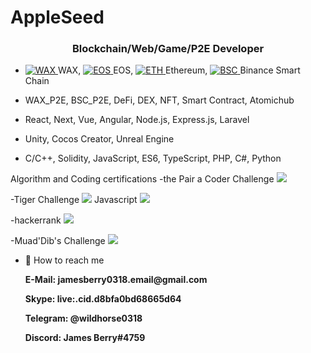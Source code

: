 # AppleSeed


<h3 align="center">Blockchain/Web/Game/P2E Developer</h3>




- <a href = "https://raw.githubusercontent.com/nullablebool/crypto-icons/master/32x32/WAX-32.png">
      <img src="https://raw.githubusercontent.com/nullablebool/crypto-icons/master/32x32/WAX-32.png" alt="WAX" title="WAX (WAXP)" style="max-width: 100%;">
    </a>WAX, 
    <a href = "https://raw.githubusercontent.com/nullablebool/crypto-icons/master/32x32/EOS-32.png">
    <img src="https://raw.githubusercontent.com/nullablebool/crypto-icons/master/32x32/EOS-32.png" alt="EOS" title="WAX (WAXP)" style="max-width: 100%;">
    </a>EOS, 
    <a href = "https://raw.githubusercontent.com/nullablebool/crypto-icons/master/32x32/ETH-32.png">
    <img src="https://raw.githubusercontent.com/nullablebool/crypto-icons/master/32x32/ETH-32.png" alt="ETH" title="WAX (WAXP)" style="max-width: 100%;">
    </a>Ethereum, 
    <a href = "https://raw.githubusercontent.com/nullablebool/crypto-icons/master/32x32/BNB-32.png">
    <img src="https://raw.githubusercontent.com/nullablebool/crypto-icons/master/32x32/BNB-32.png" alt="BSC" title="WAX (WAXP)" style="max-width: 100%;">
    </a>Binance Smart Chain

- WAX_P2E, BSC_P2E, DeFi, DEX, NFT, Smart Contract, Atomichub
- React, Next, Vue, Angular, Node.js, Express.js, Laravel
- Unity, Cocos Creator, Unreal Engine
- C/C++, Solidity, JavaScript, ES6, TypeScript, PHP, C#, Python

Algorithm and Coding certifications
-the Pair a Coder Challenge
<img src = "https://app.codility.com/cert/view/cert9MUMX3-89JH5PH5AZUDVTPU" />

-Tiger Challenge
<img src = "https://app.codility.com/cert/view/certRUCBQM-NWN7CNNWRB523T4X" />
Javascript
<img src = "https://app.codility.com/cert/view/cert63GTFK-5BKEMUNF28Q5BRX5" />

-hackerrank
<img src = "https://www.hackerrank.com/certificates/bd1ecdad2194" />

-Muad'Dib's Challenge
<img src = "https://app.codility.com/cert/view/cert39X3A4-22GFWTYE2FY9ZX4A" />

- 🤝 How to reach me 
  <p><b>E-Mail: jamesberry0318.email@gmail.com</b></p>
  <p><b>Skype: live:.cid.d8bfa0bd68665d64</b></p>
  <p><b>Telegram: @wildhorse0318</b></p>
  <p><b>Discord: James Berry#4759</b></p>
